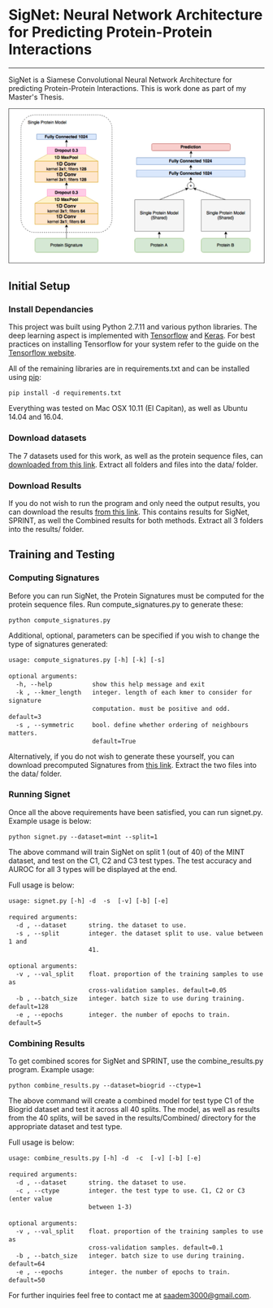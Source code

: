 # SigNet: Neural Network Architecture for Predicting Protein-Protein Interactions
-----
SigNet is a Siamese Convolutional Neural Network Architecture for predicting Protein-Protein Interactions. This is work done as part of my Master's Thesis. 

![Architecture](architecture.png)

## Initial Setup

### Install Dependancies 

This project was built using Python 2.7.11 and various python libraries. The deep learning aspect is implemented with [Tensorflow](https://www.tensorflow.org/) and [Keras](https://keras.io/). For best practices on installing Tensorflow for your system refer to the guide on the [Tensorflow website](https://www.tensorflow.org/install/).

All of the remaining libraries are in requirements.txt and can be installed using [pip](https://pip.pypa.io/en/stable/installing/):

```
pip install -d requirements.txt
```
Everything was tested on Mac OSX 10.11 (El Capitan), as well as Ubuntu 14.04 and 16.04.

### Download datasets

The 7 datasets used for this work, as well as the protein sequence files, can [downloaded from this link](https://drive.google.com/open?id=0B8wwj9L0MgN-YWFjczIxQjd0ZG8).  Extract all folders and files into the data/ folder.

### Download Results

If you do not wish to run the program and only need the output results, you can download the results [from this link](https://drive.google.com/open?id=0B8wwj9L0MgN-YjBRRnpFRTZtalE). This contains results for SigNet, SPRINT, as well the Combined results for both methods. Extract all 3 folders into the results/ folder. 

## Training and Testing

### Computing Signatures

Before you can run SigNet, the Protein Signatures must be computed for the protein sequence files. Run compute_signatures.py to generate these:

```
python compute_signatures.py
```

Additional, optional, parameters can be specified if you wish to change the type of signatures generated:

```
usage: compute_signatures.py [-h] [-k] [-s]

optional arguments:
  -h, --help           show this help message and exit
  -k , --kmer_length   integer. length of each kmer to consider for signature
                       computation. must be positive and odd. default=3
  -s , --symmetric     bool. define whether ordering of neighbours matters.
                       default=True
```

Alternatively, if you do not wish to generate these yourself, you can download precomputed Signatures from [this link](https://drive.google.com/open?id=0B8wwj9L0MgN-RXgtdU9YS3loX28). Extract the two files into the data/ folder.

### Running Signet

Once all the above requirements have been satisfied, you can run signet.py. Example usage is below:

```
python signet.py --dataset=mint --split=1
```
The above command will train SigNet on split 1 (out of 40) of the MINT dataset, and test on the C1, C2 and C3 test types. The test accuracy and AUROC for all 3 types will be displayed at the end. 

Full usage is below:

```
usage: signet.py [-h] -d  -s  [-v] [-b] [-e]

required arguments:
  -d , --dataset      string. the dataset to use.
  -s , --split        integer. the dataset split to use. value between 1 and
                      41.

optional arguments:
  -v , --val_split    float. proportion of the training samples to use as
                      cross-validation samples. default=0.05
  -b , --batch_size   integer. batch size to use during training. default=128
  -e , --epochs       integer. the number of epochs to train. default=5
```
### Combining Results

To get combined scores for SigNet and SPRINT, use the combine_results.py program. Example usage:

```
python combine_results.py --dataset=biogrid --ctype=1
```

The above command will create a combined model for test type C1 of the Biogrid dataset and test it across all 40 splits. The model, as well as results from the 40 splits, will be saved in the results/Combined/ directory for the appropriate dataset and test type. 

Full usage is below:

```
usage: combine_results.py [-h] -d  -c  [-v] [-b] [-e]

required arguments:
  -d , --dataset      string. the dataset to use.
  -c , --ctype        integer. the test type to use. C1, C2 or C3 (enter value
                      between 1-3)

optional arguments:
  -v , --val_split    float. proportion of the training samples to use as
                      cross-validation samples. default=0.1
  -b , --batch_size   integer. batch size to use during training. default=64
  -e , --epochs       integer. the number of epochs to train. default=50
```

For further inquiries feel free to contact me at [saadem3000@gmail.com](mailto:saadem3000@gmail.com).
